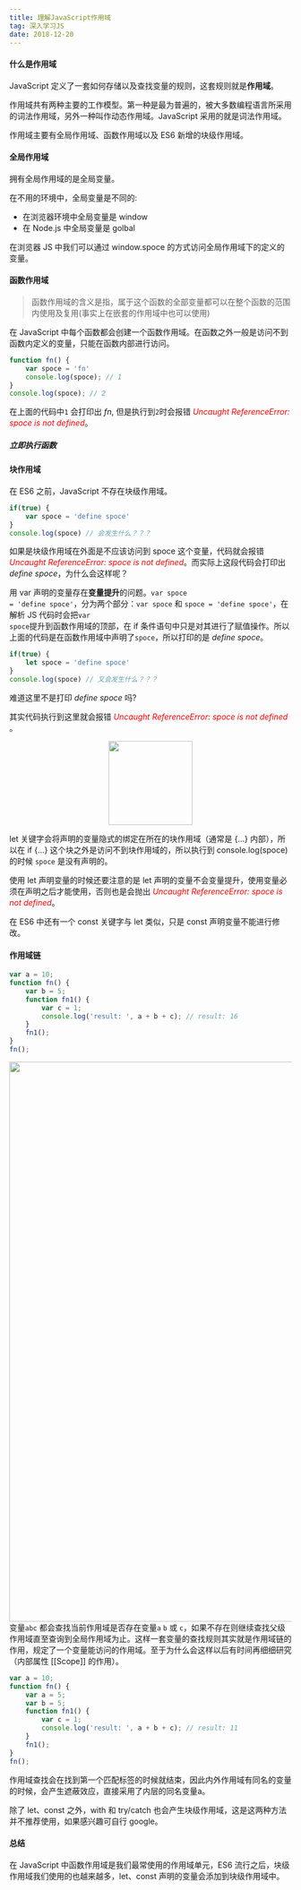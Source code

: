 ```yaml
---
title: 理解JavaScript作用域
tag: 深入学习JS
date: 2018-12-20
---
```

#### 什么是作用域
JavaScript 定义了一套如何存储以及查找变量的规则，这套规则就是**作用域**。

作用域共有两种主要的工作模型。第一种是最为普遍的，被大多数编程语言所采用的词法作用域，另外一种叫作动态作用域。JavaScript 采用的就是词法作用域。

作用域主要有全局作用域、函数作用域以及 ES6 新增的块级作用域。
<!-- more -->
#### 全局作用域
拥有全局作用域的是全局变量。

在不用的环境中，全局变量是不同的:
- 在浏览器环境中全局变量是 window
- 在 Node.js 中全局变量是 golbal

在浏览器 JS 中我们可以通过 window.spoce 的方式访问全局作用域下的定义的变量。
#### 函数作用域
> 函数作用域的含义是指，属于这个函数的全部变量都可以在整个函数的范围内使用及复用(事实上在嵌套的作用域中也可以使用)

在 JavaScript 中每个函数都会创建一个函数作用域。在函数之外一般是访问不到函数内定义的变量，只能在函数内部进行访问。
```javascript
function fn() {
    var spoce = 'fn'
    console.log(spoce); // 1
}
console.log(spoce); // 2
```
在上面的代码中<code>1</code> 会打印出 *fn*,
但是执行到<code>2</code>时会报错 <em style="color: red">Uncaught ReferenceError: spoce is not defined</em>。
##### 立即执行函数


#### 块作用域
在 ES6 之前，JavaScript 不存在块级作用域。
```javascript
if(true) {
    var spoce = 'define spoce'
}
console.log(spoce) // 会发生什么？？？
```
如果是块级作用域在外面是不应该访问到 spoce 这个变量，代码就会报错 <em style="color: red">Uncaught ReferenceError: spoce is not defined</em>。而实际上这段代码会打印出 *define spoce*，为什么会这样呢？

用 var 声明的变量存在**变量提升**的问题。<code>var spoce = 'define spoce'</code>，分为两个部分：<code>var spoce</code> 和 <code>spoce = 'define spoce'</code>，在解析 JS 代码时会把<code>var spoce</code>提升到函数作用域的顶部，在 if 条件语句中只是对其进行了赋值操作。所以上面的代码是在函数作用域中声明了<code>spoce</code>，所以打印的是 *define spoce*。

```javascript
if(true) {
    let spoce = 'define spoce'
}
console.log(spoce) // 又会发生什么？？？
```
难道这里不是打印 *define spoce* 吗?

其实代码执行到这里就会报错 <em style="color: red">Uncaught ReferenceError: spoce is not defined</em> 。
<div align=center>
<img width = "150" height = "150" src="https://raw.githubusercontent.com/volcanoliuc/blog/master/images/7e9adf9d26b1a18ffaf7f80129344279.gif"/>
</div>

let 关键字会将声明的变量隐式的绑定在所在的块作用域（通常是 {...} 内部），所以在 if {...} 这个块之外是访问不到块作用域的，所以执行到 console.log(spoce) 的时候 <code>spoce</code> 是没有声明的。

使用 let 声明变量的时候还要注意的是 let 声明的变量不会变量提升，使用变量必须在声明之后才能使用，否则也是会抛出 <em style="color: red">Uncaught ReferenceError: spoce is not defined</em>。

在 ES6 中还有一个 const 关键字与 let 类似，只是 const 声明变量不能进行修改。

#### 作用域链
```javascript
var a = 10;
function fn() {
    var b = 5;
    function fn1() {
        var c = 1;
        console.log('result: ', a + b + c); // result: 16
    }
    fn1();
}
fn();
```
<div align=center>
<img width = "1000" src="https://raw.githubusercontent.com/volcanoliuc/blog/master/images/spoce.png"/>
</div>
变量<code>a</code><code>b</code><code>c</code> 都会查找当前作用域是否存在变量<code>a</code> <code>b</code> 或 <code>c</code>，如果不存在则继续查找父级作用域直至查询到全局作用域为止。这样一套变量的查找规则其实就是作用域链的作用，规定了一个变量能访问的作用域。至于为什么会这样以后有时间再细细研究（内部属性 [[Scope]] 的作用）。

```javascript
var a = 10;
function fn() {
    var a = 5;
    var b = 5;
    function fn1() {
        var c = 1;
        console.log('result: ', a + b + c); // result: 11
    }
    fn1();
}
fn();
```
作用域查找会在找到第一个匹配标签的时候就结束，因此内外作用域有同名的变量的时候，会产生遮蔽效应，直接采用了内层的同名变量a。

除了 let、const 之外，with 和 try/catch 也会产生块级作用域，这是这两种方法并不推荐使用，如果感兴趣可自行 google。

#### 总结
在 JavaScript 中函数作用域是我们最常使用的作用域单元，ES6 流行之后，块级作用域我们使用的也越来越多，let、const 声明的变量会添加到块级作用域中。